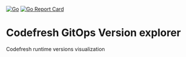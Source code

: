 [![Go](https://github.com/kostis-codefresh/runtime-versions/actions/workflows/go.yml/badge.svg)](https://github.com/kostis-codefresh/runtime-versions/actions/workflows/go.yml)
[![Go Report Card](https://goreportcard.com/badge/github.com/kostis-codefresh/runtime-versions)](https://goreportcard.com/report/github.com/kostis-codefresh/runtime-versions)

# Codefresh GitOps Version explorer

Codefresh runtime versions visualization
